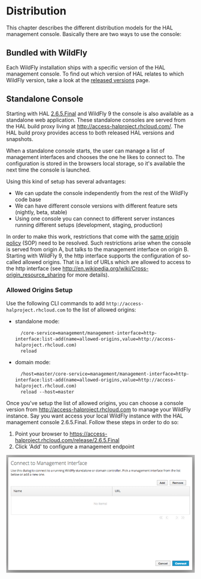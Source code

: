 # Distribution

This chapter describes the different distribution models for the HAL management console. Basically there are two ways to use the console:
   
## Bundled with WildFly

Each WildFly installation ships with a specific version of the HAL management console. To find out which version of HAL relates to which WildFly version, take a look at the [released versions](versions/index.html) page. 

## Standalone Console

Starting with HAL [2.6.5.Final](versions/2.6.5.Final.md) and WildFly 9 the console is also available as a standalone web application. These standalone consoles are served from the HAL build proxy living at http://access-halproject.rhcloud.com/. The HAL build proxy provides access to both released HAL versions and snapshots. 

When a standalone console starts, the user can manage a list of management interfaces and chooses the one he likes to connect to. The configuration is stored in the browsers local storage, so it's available the next time the console is launched. 

Using this kind of setup has several advantages:

- We can update the console independently from the rest of the WildFly code base
- We can have different console versions with different feature sets (nightly, beta, stable)
- Using one console you can connect to different server instances running different setups (development, staging, production)

In order to make this work, restrictions that come with the [same origin policy](http://en.wikipedia.org/wiki/Same_origin_policy) (SOP) need to be resolved. Such restrictions arise when the console is served from origin A, but talks to the management interface on origin B. Starting with WildFly 9, the http interface supports the configuration of so-called allowed origins. That is a list of URLs which are allowed to access to the http interface (see http://en.wikipedia.org/wiki/Cross-origin_resource_sharing for more details).

### Allowed Origins Setup

Use the following CLI commands to add `http://access-halproject.rhcloud.com` to the list of allowed origins:

- standalone mode: 

        /core-service=management/management-interface=http-interface:list-add(name=allowed-origins,value=http://access-halproject.rhcloud.com)
        reload
    
- domain mode:

        /host=master/core-service=management/management-interface=http-interface:list-add(name=allowed-origins,value=http://access-halproject.rhcloud.com)
        reload --host=master

Once you've setup the list of allowed origins, you can choose a console version from http://access-halproject.rhcloud.com to manage your WildFly instance. Say you want access your local WildFly instance with the HAL management console 2.6.5.Final. Follow these steps in order to do so:
 
1. Point your browser to https://access-halproject.rhcloud.com/release/2.6.5.Final
1. Click 'Add' to configure a management endpoint

  ![Connect to Management Interface](/assets/images/bootstrap_server_select_0.png)

